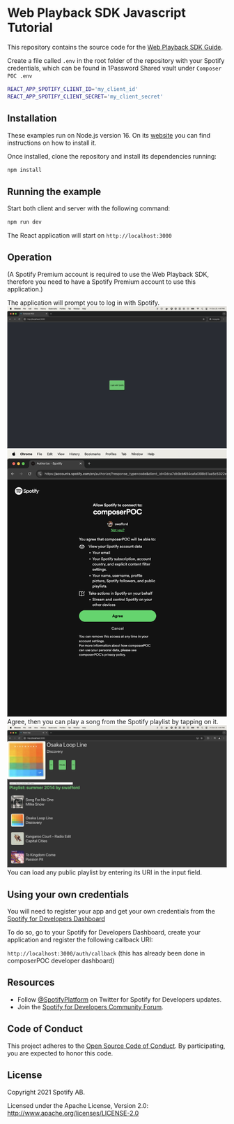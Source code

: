 # Web Playback SDK Javascript Tutorial

This repository contains the source code for the [Web Playback SDK Guide](https://developer.spotify.com/documentation/web-playback-sdk/guide/).

Create a file called `.env` in the root folder
of the repository with your Spotify credentials,
which can be found in 1Password Shared vault under `Composer POC .env`

```bash
REACT_APP_SPOTIFY_CLIENT_ID='my_client_id'
REACT_APP_SPOTIFY_CLIENT_SECRET='my_client_secret'
```

## Installation

These examples run on Node.js version 16. On its
[website](http://www.nodejs.org/download/) you can find instructions on how to
install it.

Once installed, clone the repository and install its dependencies running:

```bash
npm install
```

## Running the example

Start both client and server with the following command:

```bash
npm run dev
```

The React application will start on `http://localhost:3000`

## Operation

(A Spotify Premium account is required to use the Web Playback SDK, therefore you need to have a Spotify Premium account to use this application.)

The application will prompt you to log in with Spotify.
![screenshot](./public/screenshot-login.png)
![screenshot](./public/screenshot-agree.png)
Agree, then you can play a song from the Spotify playlist by tapping on it.
![screenshot](./public/screenshot-playlist.png)
You can load any public playlist by entering its URI in the input field.

## Using your own credentials

You will need to register your app and get your own credentials from the
[Spotify for Developers Dashboard](https://developer.spotify.com/dashboard/)

To do so, go to your Spotify for Developers Dashboard, create your
application and register the following callback URI:

`http://localhost:3000/auth/callback`
(this has already been done in composerPOC developer dashboard)

## Resources

- Follow [@SpotifyPlatform](https://twitter.com/SpotifyPlatform) on Twitter for Spotify for Developers updates.
- Join the [Spotify for Developers Community Forum](https://community.spotify.com/t5/Spotify-for-Developers/bd-p/Spotify_Developer).

## Code of Conduct

This project adheres to the [Open Source Code of
Conduct](https://github.com/spotify/code-of-conduct/blob/master/code-of-conduct.md).
By participating, you are expected to honor this code.

## License

Copyright 2021 Spotify AB.

Licensed under the Apache License, Version 2.0: http://www.apache.org/licenses/LICENSE-2.0
